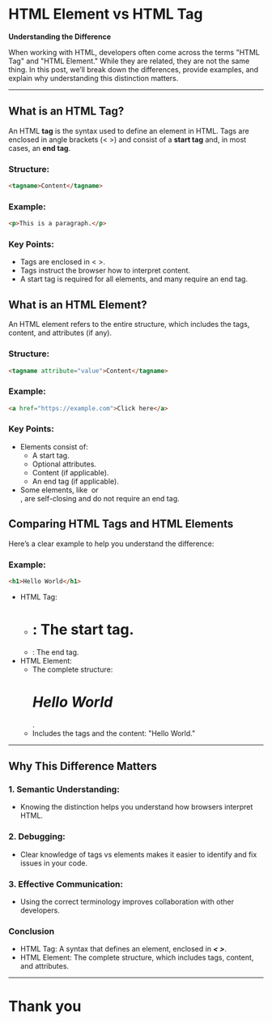 # HTML Element vs HTML Tag  
**Understanding the Difference**  

When working with HTML, developers often come across the terms "HTML Tag" and "HTML Element." While they are related, they are not the same thing. In this post, we’ll break down the differences, provide examples, and explain why understanding this distinction matters.

---

## What is an HTML Tag?  
An HTML **tag** is the syntax used to define an element in HTML. Tags are enclosed in angle brackets (< >) and consist of a **start tag** and, in most cases, an **end tag**.  

### Structure:  
```html
<tagname>Content</tagname>
```
### Example:
```html
<p>This is a paragraph.</p>
```
### Key Points:
- Tags are enclosed in < >.
- Tags instruct the browser how to interpret content.
- A start tag is required for all elements, and many require an end tag.


## What is an HTML Element?
An HTML element refers to the entire structure, which includes the tags, content, and attributes (if any).
### Structure:
```html
<tagname attribute="value">Content</tagname>
```
### Example:
```html
<a href="https://example.com">Click here</a>
```
### Key Points:
- Elements consist of:
    - A start tag.
    - Optional attributes.
    - Content (if applicable).
    - An end tag (if applicable).
- Some elements, like ***<img>*** or ***<br>***, are self-closing and do not require an end tag.

## Comparing HTML Tags and HTML Elements

Here’s a clear example to help you understand the difference:
### Example:
```html
<h1>Hello World</h1>
```

- HTML Tag:
    - **<h1>**: The start tag.
    - **</h1>**: The end tag.
- HTML Element:
    - The complete structure: ***<h1>Hello World</h1>***.
    - Includes the tags and the content: "Hello World."

---
## Why This Difference Matters
### 1. Semantic Understanding:
- Knowing the distinction helps you understand how browsers interpret HTML.

### 2. Debugging:
- Clear knowledge of tags vs elements makes it easier to identify and fix issues in your code.

### 3. Effective Communication:
- Using the correct terminology improves collaboration with other developers.

### Conclusion
- HTML Tag: A syntax that defines an element, enclosed in ***< >***.
- HTML Element: The complete structure, which includes tags, content, and attributes.

---

# Thank you
